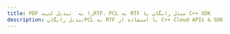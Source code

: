 ---title: PDF را به  تبدیل کنیدRTF، PCL به RTF مبدل رایگان یا C++ SDKdescription: تبدیل رایگانPCL به RTF با استفاده از C++ Cloud APIs & SDK همچنین اسناد PDF را در Cloud ایجاد، ویرایش و رندر کنید.---